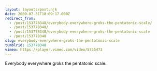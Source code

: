 ```yaml
---
layout: layouts/post.njk
date: 2009-07-31T18:09:17.000Z
redirect_from:
  - /post/153778348/everybody-everywhere-groks-the-pentatonic-scale/
  - /post/153778348/
  - /post/153778348/everybody-everywhere-groks-the-pentatonic-scale
  - /post/153778348
slug: everybody-everywhere-groks-the-pentatonic-scale
tumblrid: 153778348
vimeo: https://player.vimeo.com/video/5755473
---
```

<p>Everybody everywhere groks the pentatonic scale.</p>
